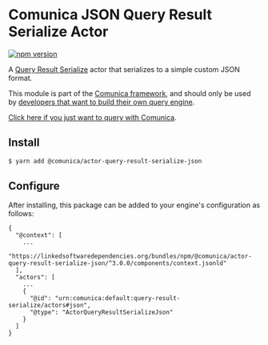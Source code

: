 # Comunica JSON Query Result Serialize Actor

[![npm version](https://badge.fury.io/js/%40comunica%2Factor-query-result-serialize-json.svg)](https://www.npmjs.com/package/@comunica/actor-query-result-serialize-json)

A [Query Result Serialize](https://github.com/comunica/comunica/tree/master/packages/bus-query-result-serialize) actor that serializes to a simple custom JSON format.

This module is part of the [Comunica framework](https://github.com/comunica/comunica),
and should only be used by [developers that want to build their own query engine](https://comunica.dev/docs/modify/).

[Click here if you just want to query with Comunica](https://comunica.dev/docs/query/).

## Install

```bash
$ yarn add @comunica/actor-query-result-serialize-json
```

## Configure

After installing, this package can be added to your engine's configuration as follows:
```text
{
  "@context": [
    ...
    "https://linkedsoftwaredependencies.org/bundles/npm/@comunica/actor-query-result-serialize-json/^3.0.0/components/context.jsonld"  
  ],
  "actors": [
    ...
    {
      "@id": "urn:comunica:default:query-result-serialize/actors#json",
      "@type": "ActorQueryResultSerializeJson"
    }
  ]
}
```
